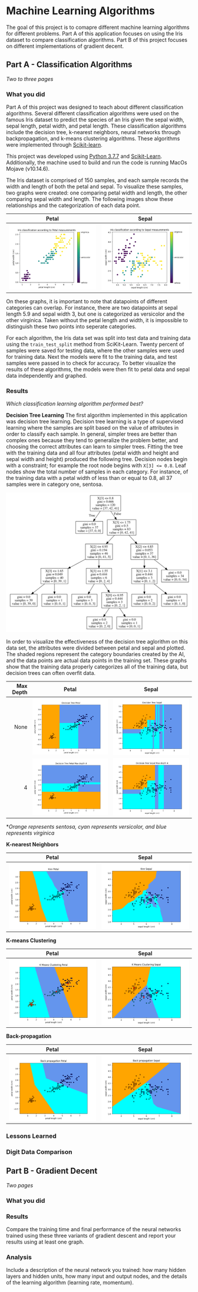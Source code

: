 # Machine Learning Algorithms

The goal of this project is to comapre different machine learning algorithms for different problems. Part A of this application focuses on using the Iris dataset to compare classification algorithms. Part B of this project focuses on different implementations of gradient decent.

## Part A - Classification Algorithms

_Two to three pages_

### What you did

Part A of this project was designed to teach about different classification algorithms. Several different classification algorithms were used on the famous Iris dataset to predict the species of an Iris given the sepal width, sepal length, petal width, and petal length. These classification algorithms include the decision tree, k-nearest neighbors, neural networks through backpropagation, and k-means clustering algorithms. These algorithms were implemented through [Scikit-learn](https://scikit-learn.org/stable/index.html).</br>

This project was developed using [Python 3.7.7](https://www.python.org/downloads/release/python-370/) and [Scikit-Learn](https://scikit-learn.org/stable/index.html). Additionally, the machine used to build and run the code is running MacOs Mojave (v10.14.6).</br>

The Iris dataset is comprised of 150 samples, and each sample records the width and length of both the petal and sepal. To visualize these samples, two graphs were created: one comparing petal width and length, the other comparing sepal width and length. The following images show these relationships and the categorization of each data point.</br>

Petal                                                                       |  Sepal
:--------------------------------------------------------------------------:|:--------------------------------------------------------------------------:
![Graph](A/images/Iris-classification-according-to-Petal-measurements.png)  |  ![Graph](A/images/Iris-classification-according-to-Sepal-measurements.png)

On these graphs, it is important to note that datapoints of different categories can overlap. For instance, there are two datapoints at sepal length 5.9 and sepal width 3, but one is categorized as versicolor and the other virginica. Taken without the petal length and width, it is impossible to distinguish these two points into seperate categories. </br>

For each algorithm, the Iris data set was split into test data and training data using the ```train_test_split``` method from SciKit-Learn. Twenty percent of samples were saved for testing data, where the other samples were used for training data. Next the models were fit to the training data, and test samples were passed in to check for accuracy. To better visualize the results of these algorithms, the models were then fit to petal data and sepal data independently and graphed.

### Results

_Which classification learning algorithm performed best?_

**Decision Tree Learning** The first algorithm implemented in this application was decision tree learning. Decision tree learning is a type of supervised learning where the samples are split based on the value of attributes in order to classify each sample. In general, simpler trees are better than complex ones because they tend to generalize the problem better, and choosing the correct attributes can learn to simpler trees. Fitting the tree with the training data and all four attributes (petal width and height and sepal width and height) produced the following tree. Decision nodes begin with a constraint; for example the root node begins with ```X[3] <= 0.8```. Leaf nodes show the total number of samples in each category. For instance, of the training data with a petal width of less than or equal to 0.8, all 37 samples were in category one, sentosa. </br>

![DTree Petal](A/images/decisiontree.png)</br>

In order to visualize the effectiveness of the decision tree aglorithm on this data set, the attributes were divided between petal and sepal and plotted. The shaded regions represent the category boundaries created by the AI, and the data points are actual data points in the training set. These graphs show that the training data properly categorizes all of the training data, but decision trees can often overfit data. 

Max Depth |Petal                                                                       |  Sepal
---------:|:--------------------------------------------------------------------------:|:--------------------------------------------------------------------------:
None      |![DTree Petal](A/images/Decision-Tree-Petal.png)                            |  ![DTree Sepal](A/images/Decision-Tree-Sepal.png)
4         |![DTree Petal, max depth 4](A/images/Decision-Tree-Petal-Max-depth-4.png)   | ![DTree Sepal, max depth 4](A/images/Decision-Tree-Sepal-Max-depth-4.png)

**Orange represents sentosa, cyan represents versicolor, and blue represents virginica*

**K-nearest Neighbors**   </br>

Petal                                                                       |  Sepal
:--------------------------------------------------------------------------:|:--------------------------------------------------------------------------:
![K nearest neighbors petal](A/images/Knn-Petal.png)                        | ![K nearest neighbors sepal](A/images/Knn-Sepal.png)

**K-means Clustering**   </br>

Petal                                                                       |  Sepal
:--------------------------------------------------------------------------:|:--------------------------------------------------------------------------:
![K means clustering petal](A/images/K-Means-Clustering-Petal.png)          | ![K means clustering sepal](A/images/K-Means-Clustering-Sepal.png)

**Back-propagation**   </br>

Petal                                                                       |  Sepal
:--------------------------------------------------------------------------:|:--------------------------------------------------------------------------:
![Back propagation petal](A/images/Back-propagation-Petal.png)              | ![Back propagation sepal](A/images/Back-propagation-Sepal.png)

### Lessons Learned

### Digit Data Comparison

## Part B - Gradient Decent

_Two pages_

### What you did

### Results

Compare the training time and final performance of the neural networks trained using these three variants of gradient descent and report your results using at least one graph.

### Analysis

Include a description of the neural network you trained: how many hidden layers and hidden units, how many input and output nodes, and the details of the learning algorithm (learning rate, momentum).